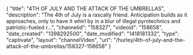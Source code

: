 {
    "title": "4TH OF JULY AND THE ATTACK OF THE UMBRELLAS",
    "description": "The 4th of July is a rascally friend. Anticipation builds as it approaches, only to have it whirl by in a blur of illegal pyrotechnics and patriotic-fueled r...",
    "channelid": "158327",
    "videoid": "158658",
    "date_created": "1398292500",
    "date_modified": "1418181332",
    "type": "captivate",
    "layout": "channelVideo",
    "url": "\/hurley\/4th-of-july-and-the-attack-of-the-umbrellas\/158327-158658"
}